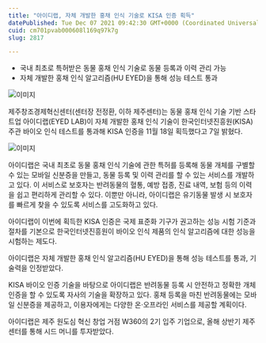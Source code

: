 ```yaml
---
title: "아이디랩, 자체 개발한 홍채 인식 기술로 KISA 인증 획득"
datePublished: Tue Dec 07 2021 09:42:30 GMT+0000 (Coordinated Universal Time)
cuid: cm701pvab000608l169q97k7g
slug: 2817

---
```



- 국내 최초로 특허받은 동물 홍채 인식 기술로 동물 등록과 이력 관리 가능
- 자체 개발한 홍채 인식 알고리즘(HU EYED)을 통해 성능 테스트 통과

![이미지](https://cdn.hashnode.com/res/hashnode/image/upload/v1739251969849/b60fd429-da99-4f0b-a072-621a461177de.jpeg)

제주창조경제혁신센터(센터장 전정환, 이하 제주센터)는 동물 홍채 인식 기술 기반 스타트업 아이디랩(EYED LAB)이 자체 개발한 홍채 인식 기술이 한국인터넷진흥원(KISA) 주관 바이오 인식 테스트를 통과해 KISA 인증을 11월 18일 획득했다고 7일 밝혔다.

![이미지](https://cdn.hashnode.com/res/hashnode/image/upload/v1739251971755/48020fd0-92a2-4990-821b-3e30e0898601.jpeg)

아이디랩은 국내 최초로 동물 홍채 인식 기술에 관한 특허를 등록해 동물 개체를 구별할 수 있는 모바일 신분증을 만들고, 동물 등록 및 이력 관리를 할 수 있는 서비스를 개발하고 있다. 이 서비스로 보호자는 반려동물의 혈통, 예방 접종, 진료 내역, 보험 등의 이력을 쉽고 편리하게 관리할 수 있다. 이뿐만 아니라, 아이디랩은 유기동물 발생 시 보호자를 빠르게 찾을 수 있도록 서비스를 고도화하고 있다.

아이디랩이 이번에 획득한 KISA 인증은 국제 표준화 기구가 권고하는 성능 시험 기준과 절차를 기본으로 한국인터넷진흥원이 바이오 인식 제품의 인식 알고리즘에 대한 성능을 시험하는 제도다.

아이디랩은 자체 개발한 홍채 인식 알고리즘(HU EYED)을 통해 성능 테스트를 통과, 기술력을 인정받았다.

KISA 바이오 인증 기술을 바탕으로 아이디랩은 반려동물 등록 시 안전하고 정확한 개체 인증을 할 수 있도록 자사의 기술을 확장하고 있다. 홍채 등록을 마친 반려동물에는 모바일 신분증을 제공하고, 이용자에게는 다양한 온·오프라인 서비스를 제공할 계획이다.

아이디랩은 제주 원도심 혁신 창업 거점 W360의 2기 입주 기업으로, 올해 상반기 제주센터를 통해 시드 머니를 투자받았다.